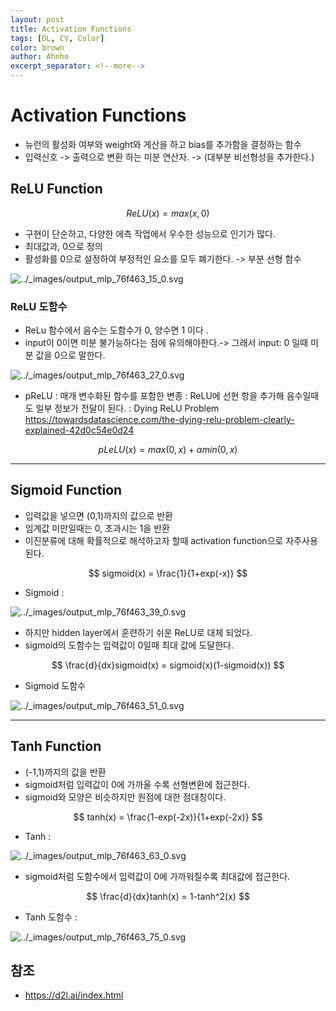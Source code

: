 ```yaml
---
layout: post
title: Activation Functions
tags: [DL, CV, Color]
color: brown
author: Ahnho
excerpt_separator: <!--more-->
---
```


# Activation Functions

- 뉴런의 활성화 여부와 weight와 게산을 하고 bias를 추가함을 결정하는 함수
- 입력신호 -> 출력으로 변환 하는 미분 연산자. -> (대부분 비선형성을 추가한다.)

<!--more-->

##  ReLU Function

$$ReLU(x) = max(x,0)$$

- 구현이 단순하고, 다양한 에측 작업에서 우수한 성능으로 인기가 많다.
- 최대값과, 0으로 정의 
- 활성화를 0으로 설정하여 부정적인 요소를 모두 폐기한다. -> 부분 선형 함수

![../_images/output_mlp_76f463_15_0.svg](https://d2l.ai/_images/output_mlp_76f463_15_0.svg)


### ReLU 도함수
- ReLu 함수에서 음수는 도함수가 0, 양수면 1 이다 .
- input이 0이면 미분 불가능하다는 점에 유의해야한다.-> 그래서 input: 0 일때 미분 값을 0으로 말한다. 

![../_images/output_mlp_76f463_27_0.svg](https://d2l.ai/_images/output_mlp_76f463_27_0.svg)

- pReLU : 매개 변수화된 함수를 포함한 변종 : ReLU에 선현 항을 추가해 음수일때도 일부 정보가 전달이 된다.
  :  Dying ReLU Problem
  https://towardsdatascience.com/the-dying-relu-problem-clearly-explained-42d0c54e0d24
  
$$pLeLU(x) = max(0,x) + \alpha min(0,x)$$

---

## Sigmoid Function
- 입력값을 넣으면 (0,1)까지의 값으로 반환 
- 임계값 미만일때는 0, 초과시는 1을 반환 
- 이진분류에 대해 확률적으로 해석하고자 할때 activation function으로 자주사용된다. 
 
$$ sigmoid(x) = \frac{1}{1+exp(-x)} $$

- Sigmoid :

![../_images/output_mlp_76f463_39_0.svg](https://d2l.ai/_images/output_mlp_76f463_39_0.svg)

- 하지만 hidden layer에서 훈련하기 쉬운 ReLU로 대체 되었다. 
- sigmoid의 도함수는 입력값이 0일때 최대 값에 도달한다. 


$$ \frac{d}{dx}sigmoid(x) = sigmoid(x)(1-sigmoid(x)) $$

- Sigmoid 도함수

![../_images/output_mlp_76f463_51_0.svg](https://d2l.ai/_images/output_mlp_76f463_51_0.svg)

---

## Tanh Function
- (-1,1)까지의 값을 반환 
- sigmoid처럼 입력값이 0에 가까울 수록 선형변환에 접근한다.
- sigmoid와 모양은 비슷하지만 원점에 대한 점대칭이다. 

$$ tanh(x) = \frac{1-exp(-2x)}{1+exp(-2x)} $$

- Tanh :

![../_images/output_mlp_76f463_63_0.svg](https://d2l.ai/_images/output_mlp_76f463_63_0.svg)

- sigmoid처럼 도함수에서 입력값이 0에 가까워질수록 최대값에 접근한다. 

$$ \frac{d}{dx}tanh(x) = 1-tanh^2(x) $$

- Tanh 도함수 :

![../_images/output_mlp_76f463_75_0.svg](https://d2l.ai/_images/output_mlp_76f463_75_0.svg)

## 참조

- https://d2l.ai/index.html

